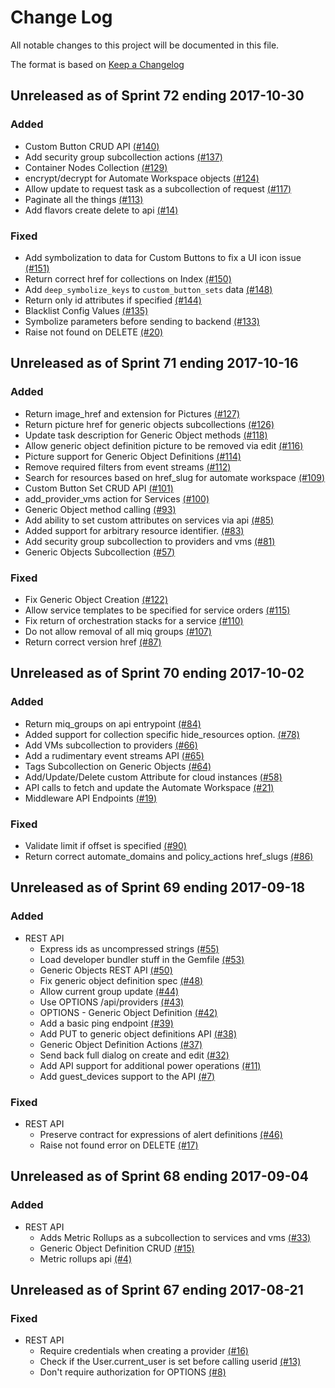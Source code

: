 # Change Log

All notable changes to this project will be documented in this file.

The format is based on [Keep a Changelog](http://keepachangelog.com/en/1.0.0/)


## Unreleased as of Sprint 72 ending 2017-10-30

### Added
- Custom Button CRUD API [(#140)](https://github.com/ManageIQ/manageiq-api/pull/140)
- Add security group subcollection actions [(#137)](https://github.com/ManageIQ/manageiq-api/pull/137)
- Container Nodes Collection [(#129)](https://github.com/ManageIQ/manageiq-api/pull/129)
- encrypt/decrypt for Automate Workspace objects [(#124)](https://github.com/ManageIQ/manageiq-api/pull/124)
- Allow update to request task as a subcollection of request [(#117)](https://github.com/ManageIQ/manageiq-api/pull/117)
- Paginate all the things [(#113)](https://github.com/ManageIQ/manageiq-api/pull/113)
- Add flavors create delete to api [(#14)](https://github.com/ManageIQ/manageiq-api/pull/14)

### Fixed
- Add symbolization to data for Custom Buttons to fix a UI icon issue [(#151)](https://github.com/ManageIQ/manageiq-api/pull/151)
- Return correct href for collections on Index [(#150)](https://github.com/ManageIQ/manageiq-api/pull/150)
- Add `deep_symbolize_keys` to `custom_button_sets` data [(#148)](https://github.com/ManageIQ/manageiq-api/pull/148)
- Return only id attributes if specified [(#144)](https://github.com/ManageIQ/manageiq-api/pull/144)
- Blacklist Config Values [(#135)](https://github.com/ManageIQ/manageiq-api/pull/135)
- Symbolize parameters before sending to backend [(#133)](https://github.com/ManageIQ/manageiq-api/pull/133)
- Raise not found on DELETE  [(#20)](https://github.com/ManageIQ/manageiq-api/pull/20)

## Unreleased as of Sprint 71 ending 2017-10-16

### Added
- Return image_href and extension for Pictures [(#127)](https://github.com/ManageIQ/manageiq-api/pull/127)
- Return picture href for generic objects subcollections [(#126)](https://github.com/ManageIQ/manageiq-api/pull/126)
- Update task description for Generic Object methods [(#118)](https://github.com/ManageIQ/manageiq-api/pull/118)
- Allow generic object definition picture to be removed via edit [(#116)](https://github.com/ManageIQ/manageiq-api/pull/116)
- Picture support for Generic Object Definitions [(#114)](https://github.com/ManageIQ/manageiq-api/pull/114)
- Remove required filters from event streams [(#112)](https://github.com/ManageIQ/manageiq-api/pull/112)
- Search for resources based on href_slug  for automate workspace [(#109)](https://github.com/ManageIQ/manageiq-api/pull/109)
- Custom Button Set CRUD API [(#101)](https://github.com/ManageIQ/manageiq-api/pull/101)
- add_provider_vms action for Services [(#100)](https://github.com/ManageIQ/manageiq-api/pull/100)
- Generic Object method calling  [(#93)](https://github.com/ManageIQ/manageiq-api/pull/93)
- Add ability to set custom attributes on services via api [(#85)](https://github.com/ManageIQ/manageiq-api/pull/85)
- Added support for arbitrary resource identifier. [(#83)](https://github.com/ManageIQ/manageiq-api/pull/83)
- Add security group subcollection to providers and vms [(#81)](https://github.com/ManageIQ/manageiq-api/pull/81)
- Generic Objects Subcollection [(#57)](https://github.com/ManageIQ/manageiq-api/pull/57)

### Fixed
- Fix Generic Object Creation [(#122)](https://github.com/ManageIQ/manageiq-api/pull/122)
- Allow service templates to be specified for service orders [(#115)](https://github.com/ManageIQ/manageiq-api/pull/115)
- Fix return of orchestration stacks for a service [(#110)](https://github.com/ManageIQ/manageiq-api/pull/110)
- Do not allow removal of all miq groups  [(#107)](https://github.com/ManageIQ/manageiq-api/pull/107)
- Return correct version href  [(#87)](https://github.com/ManageIQ/manageiq-api/pull/87)

## Unreleased as of Sprint 70 ending 2017-10-02

### Added
- Return miq_groups on api entrypoint  [(#84)](https://github.com/ManageIQ/manageiq-api/pull/84)
- Added support for collection specific hide_resources option. [(#78)](https://github.com/ManageIQ/manageiq-api/pull/78)
- Add VMs subcollection to providers [(#66)](https://github.com/ManageIQ/manageiq-api/pull/66)
- Add a rudimentary event streams API [(#65)](https://github.com/ManageIQ/manageiq-api/pull/65)
- Tags Subcollection on Generic Objects [(#64)](https://github.com/ManageIQ/manageiq-api/pull/64)
- Add/Update/Delete custom Attribute for cloud instances [(#58)](https://github.com/ManageIQ/manageiq-api/pull/58)
- API calls to fetch and update the Automate Workspace [(#21)](https://github.com/ManageIQ/manageiq-api/pull/21)
- Middleware API Endpoints [(#19)](https://github.com/ManageIQ/manageiq-api/pull/19)

### Fixed
- Validate limit if offset is specified [(#90)](https://github.com/ManageIQ/manageiq-api/pull/90)
- Return correct automate_domains and policy_actions href_slugs [(#86)](https://github.com/ManageIQ/manageiq-api/pull/86)

## Unreleased as of Sprint 69 ending 2017-09-18

### Added
- REST API
  - Express ids as uncompressed strings [(#55)](https://github.com/ManageIQ/manageiq-api/pull/55)
  - Load developer bundler stuff in the Gemfile [(#53)](https://github.com/ManageIQ/manageiq-api/pull/53)
  - Generic Objects REST API [(#50)](https://github.com/ManageIQ/manageiq-api/pull/50)
  - Fix generic object definition spec [(#48)](https://github.com/ManageIQ/manageiq-api/pull/48)
  - Allow current group update  [(#44)](https://github.com/ManageIQ/manageiq-api/pull/44)
  - Use OPTIONS /api/providers [(#43)](https://github.com/ManageIQ/manageiq-api/pull/43)
  - OPTIONS - Generic Object Definition [(#42)](https://github.com/ManageIQ/manageiq-api/pull/42)
  - Add a basic ping endpoint [(#39)](https://github.com/ManageIQ/manageiq-api/pull/39)
  - Add PUT to generic object definitions API [(#38)](https://github.com/ManageIQ/manageiq-api/pull/38)
  - Generic Object Definition Actions [(#37)](https://github.com/ManageIQ/manageiq-api/pull/37)
  - Send back full dialog on create and edit [(#32)](https://github.com/ManageIQ/manageiq-api/pull/32)
  - Add API support for additional power operations [(#11)](https://github.com/ManageIQ/manageiq-api/pull/11)
  - Add guest_devices support to the API [(#7)](https://github.com/ManageIQ/manageiq-api/pull/7)

### Fixed
- REST API
  - Preserve contract for expressions of alert definitions [(#46)](https://github.com/ManageIQ/manageiq-api/pull/46)
  - Raise not found error on DELETE [(#17)](https://github.com/ManageIQ/manageiq-api/pull/17)

## Unreleased as of Sprint 68 ending 2017-09-04

### Added
- REST API
  - Adds Metric Rollups as a subcollection to services and vms [(#33)](https://github.com/ManageIQ/manageiq-api/pull/33)
  - Generic Object Definition CRUD [(#15)](https://github.com/ManageIQ/manageiq-api/pull/15)
  - Metric rollups api [(#4)](https://github.com/ManageIQ/manageiq-api/pull/4)

## Unreleased as of Sprint 67 ending 2017-08-21

### Fixed
- REST API
  - Require credentials when creating a provider [(#16)](https://github.com/ManageIQ/manageiq-api/pull/16)
  - Check if the User.current_user is set before calling userid [(#13)](https://github.com/ManageIQ/manageiq-api/pull/13)
  - Don't require authorization for OPTIONS [(#8)](https://github.com/ManageIQ/manageiq-api/pull/8)

